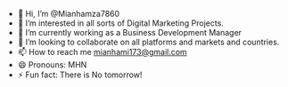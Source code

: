 - 👋 Hi, I’m @Mianhamza7860
- 👀 I’m interested in all sorts of Digital Marketing Projects.
- 🌱 I’m currently working as a Business Development Manager
- 💞️ I’m looking to collaborate on all platforms and markets and countries.
- 📫 How to reach me mianhami173@gmail.com
- 😄 Pronouns: MHN
- ⚡ Fun fact: There is No tomorrow!

<!---
Mianhamza7860/Mianhamza7860 is a ✨ special ✨ repository because its `README.md` (this file) appears on your GitHub profile.
You can click the Preview link to take a look at your changes.
--->
